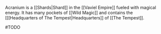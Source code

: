Acranium is a [[Shards|Shard]] in the [[Vaviel Empire]] fueled with magical energy. It has many pockets of [[Wild Magic]] and contains the [[[Headquarters of The Tempest|Headquarters]] of [[The Tempest]].

#TODO